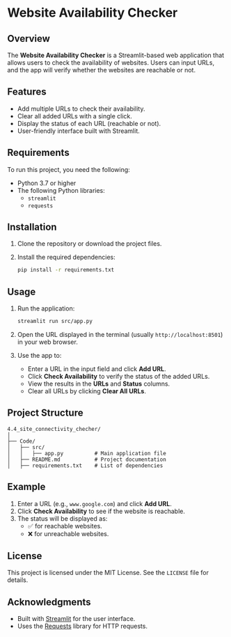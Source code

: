 # Website Availability Checker

## Overview

The **Website Availability Checker** is a Streamlit-based web application that allows users to check the availability of websites. Users can input URLs, and the app will verify whether the websites are reachable or not.

## Features

- Add multiple URLs to check their availability.
- Clear all added URLs with a single click.
- Display the status of each URL (reachable or not).
- User-friendly interface built with Streamlit.

## Requirements

To run this project, you need the following:

- Python 3.7 or higher
- The following Python libraries:
  - `streamlit`
  - `requests`

## Installation

1. Clone the repository or download the project files.

2. Install the required dependencies:

   ```bash
   pip install -r requirements.txt
   ```

## Usage

1. Run the application:

   ```bash
   streamlit run src/app.py
   ```

2. Open the URL displayed in the terminal (usually `http://localhost:8501`) in your web browser.
3. Use the app to:
   - Enter a URL in the input field and click **Add URL**.
   - Click **Check Availability** to verify the status of the added URLs.
   - View the results in the **URLs** and **Status** columns.
   - Clear all URLs by clicking **Clear All URLs**.

## Project Structure

```
4.4_site_connectivity_checher/
│
├── Code/
│   ├── src/
│   │   ├── app.py          # Main application file
│   ├── README.md           # Project documentation
│   ├── requirements.txt    # List of dependencies
```

## Example

1. Enter a URL (e.g., `www.google.com`) and click **Add URL**.
2. Click **Check Availability** to see if the website is reachable.
3. The status will be displayed as:
   - ✅ for reachable websites.
   - ❌ for unreachable websites.

## License

This project is licensed under the MIT License. See the `LICENSE` file for details.

## Acknowledgments

- Built with [Streamlit](https://streamlit.io/) for the user interface.
- Uses the [Requests](https://docs.python-requests.org/en/latest/) library for HTTP requests.
